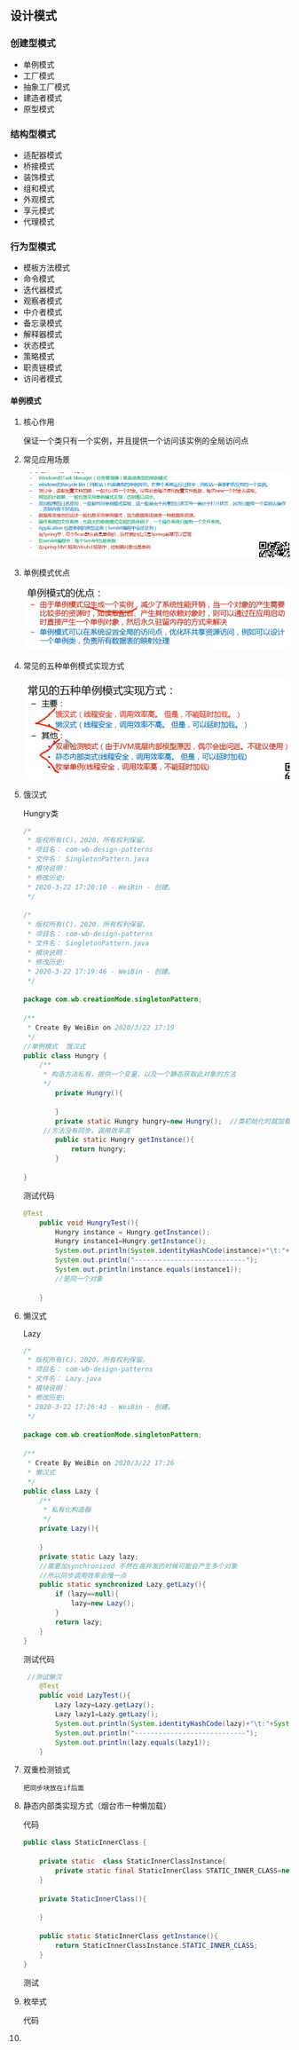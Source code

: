 ## 设计模式

### 创建型模式

- 单例模式
- 工厂模式
- 抽象工厂模式
- 建造者模式
- 原型模式

### 结构型模式

- 适配器模式
- 桥接模式
- 装饰模式
- 组和模式
- 外观模式
- 享元模式
- 代理模式

### 行为型模式

- 模板方法模式
- 命令模式
- 迭代器模式
- 观察者模式
- 中介者模式
- 备忘录模式
- 解释器模式
- 状态模式
- 策略模式
- 职责链模式
- 访问者模式

#### 单例模式

1. 核心作用

   保证一个类只有一个实例，并且提供一个访问该实例的全局访问点

2. 常见应用场景

   ![](pic/1.png)

3. 单例模式优点

   ![](pic/2.png)

4. 常见的五种单例模式实现方式

   ![](pic/3.png)

5. 饿汉式

   Hungry类

   ```java
   /*
    * 版权所有(C)，2020，所有权利保留。
    * 项目名： com-wb-design-patterns
    * 文件名： SingletonPattern.java
    * 模块说明：
    * 修改历史:
    * 2020-3-22 17:20:10 - WeiBin - 创建。
    */
   
   /*
    * 版权所有(C)，2020，所有权利保留。
    * 项目名： com-wb-design-patterns
    * 文件名： SingletonPattern.java
    * 模块说明：
    * 修改历史:
    * 2020-3-22 17:19:46 - WeiBin - 创建。
    */
   
   package com.wb.creationMode.singletonPattern;
   
   /**
    * Create By WeiBin on 2020/3/22 17:19
    */
   //单例模式  饿汉式
   public class Hungry {
       /**
        * 构造方法私有，提供一个变量，以及一个静态获取此对象的方法
        */
           private Hungry(){
   
           }
           private static Hungry hungry=new Hungry();  //类初始化时就加载了此对象
   		//方法没有同步，调用效率高
           public static Hungry getInstance(){
               return hungry;
           }
   
   }
   ```

   测试代码

   ```java
   @Test
       public void HungryTest(){
           Hungry instance = Hungry.getInstance();
           Hungry instance1=Hungry.getInstance();
           System.out.println(System.identityHashCode(instance)+"\t:"+System.identityHashCode(instance1));
           System.out.println("----------------------------");
           System.out.println(instance.equals(instance1));
           //是同一个对象
   
       }
   ```

6. 懒汉式

   Lazy

   ```java
   /*
    * 版权所有(C)，2020，所有权利保留。
    * 项目名： com-wb-design-patterns
    * 文件名： Lazy.java
    * 模块说明：
    * 修改历史:
    * 2020-3-22 17:26:43 - WeiBin - 创建。
    */
   
   package com.wb.creationMode.singletonPattern;
   
   /**
    * Create By WeiBin on 2020/3/22 17:26
    * 懒汉式
    */
   public class Lazy {
       /**
        * 私有化构造器
        */
       private Lazy(){
   
       }
       private static Lazy lazy;
       //需要加synchronized 不然在高并发的时候可能会产生多个对象
       //所以同步调用效率会慢一点
       public static synchronized Lazy getLazy(){
           if (lazy==null){
               lazy=new Lazy();
           }
           return lazy;
       }
   }
   
   ```

   测试代码

   ```java
    //测试懒汉
       @Test
       public void LazyTest(){
           Lazy lazy=Lazy.getLazy();
           Lazy lazy1=Lazy.getLazy();
           System.out.println(System.identityHashCode(lazy)+"\t:"+System.identityHashCode(lazy1));
           System.out.println("----------------------------");
           System.out.println(lazy.equals(lazy1));
       }
   ```

7. 双重检测锁式

   ```
   把同步块放在if后面
   ```

8. 静态内部类实现方式（烟台市一种懒加载）

   代码

   ```java
   public class StaticInnerClass {
   
       private static  class StaticInnerClassInstance{
           private static final StaticInnerClass STATIC_INNER_CLASS=new StaticInnerClass();
       }
   
       private StaticInnerClass(){
   
       }
   
       public static StaticInnerClass getInstance(){
           return StaticInnerClassInstance.STATIC_INNER_CLASS;
       }
   }
   ```

   测试

9. 枚举式

   代码

   

10. 

